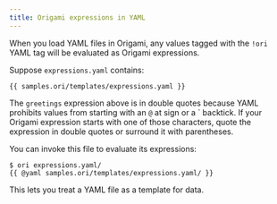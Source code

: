 ```yaml
---
title: Origami expressions in YAML
---
```


When you load YAML files in Origami, any values tagged with the `!ori` YAML tag will be evaluated as Origami expressions.

Suppose `expressions.yaml` contains:

```{{"yaml"}}
{{ samples.ori/templates/expressions.yaml }}
```

The `greetings` expression above is in double quotes because YAML prohibits values from starting with an `@` at sign or a \` backtick. If your Origami expression starts with one of those characters, quote the expression in double quotes or surround it with parentheses.

You can invoke this file to evaluate its expressions:

```console
$ ori expressions.yaml/
{{ @yaml samples.ori/templates/expressions.yaml/ }}
```

This lets you treat a YAML file as a template for data.
